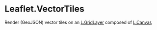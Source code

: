 # Leaflet.VectorTiles

Render (GeoJSON) vector tiles on an [L.GridLayer][1] composed of [L.Canvas][2]

[1]: http://leafletjs.com/reference-1.0.3.html#gridlayer
[2]: http://leafletjs.com/reference-1.0.3.html#canvas
